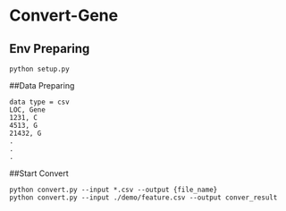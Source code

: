 # Convert-Gene

## Env Preparing
```
python setup.py
```

##Data Preparing
```
data type = csv
LOC, Gene
1231, C
4513, G
21432, G
.
.
.
```

##Start Convert
```
python convert.py --input *.csv --output {file_name}
python convert.py --input ./demo/feature.csv --output conver_result
```


